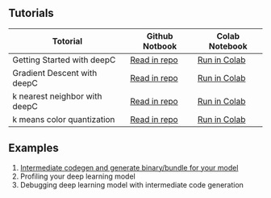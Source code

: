 ## Tutorials

Totorial       | Github Notbook | Colab Notebook
---------------|----------------|---------------
Getting Started with deepC | [Read in repo](Getting_Started_With_deepC.ipynb) | [Run in Colab](https://colab.research.google.com/drive/1rWeZxyww1SksYi-kPJ44CSoFlOZxI5xm)
Gradient Descent with deepC | [Read in repo](Gradient_Descent_With_DeepC.ipynb) | [Run in Colab](https://colab.research.google.com/drive/1a6kmnGs8McbRs4W4nOR_x-N-HKlr2rkc)
k nearest neighbor with deepC | [Read in repo](KNN_with_DeepC.ipynb) | [Run in Colab](https://colab.research.google.com/drive/1aDY1js6m1-_WqC0KAWxEbO3eae_RzUhQ)
k means color quantization | [Read in repo](KMeansImageColorQuantization.ipynb) | [Run in Colab](https://colab.research.google.com/drive/1VSVmCMj-HPAMRo4t11bVqcn-I4DE9ecg) 

## Examples

1. [Intermediate codegen and generate binary/bundle for your model](../../master/test/compiler/mnist/README.md)
1. Profiling your deep learning model
1. Debugging deep learning model with intermediate code generation
